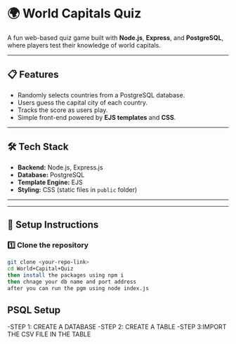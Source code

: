 # 🌍 World Capitals Quiz  

A fun web-based quiz game built with **Node.js**, **Express**, and **PostgreSQL**, where players test their knowledge of world capitals.  

---

## 📋 Features
- Randomly selects countries from a PostgreSQL database.
- Users guess the capital city of each country.
- Tracks the score as users play.
- Simple front-end powered by **EJS templates** and **CSS**.

---

## 🛠️ Tech Stack
- **Backend:** Node.js, Express.js  
- **Database:** PostgreSQL  
- **Template Engine:** EJS  
- **Styling:** CSS (static files in `public` folder)

---


---

## 🚀 Setup Instructions

### 1️⃣ Clone the repository
```bash
git clone <your-repo-link>
cd World+Capital+Quiz
then install the packages using npm i
then chnage your db name and port address
after you can run the pgm using node index.js
```
## PSQL Setup
-STEP 1: CREATE A DATABASE
-STEP 2: CREATE A TABLE 
-STEP 3:IMPORT THE CSV FILE IN THE TABLE
